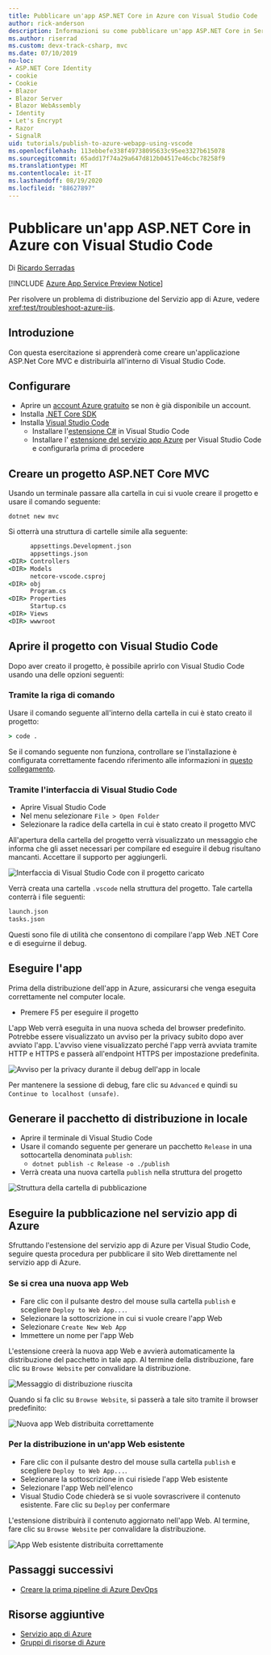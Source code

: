 ```yaml
---
title: Pubblicare un'app ASP.NET Core in Azure con Visual Studio Code
author: rick-anderson
description: Informazioni su come pubblicare un'app ASP.NET Core in Servizio app di Azure con Visual Studio Code
ms.author: riserrad
ms.custom: devx-track-csharp, mvc
ms.date: 07/10/2019
no-loc:
- ASP.NET Core Identity
- cookie
- Cookie
- Blazor
- Blazor Server
- Blazor WebAssembly
- Identity
- Let's Encrypt
- Razor
- SignalR
uid: tutorials/publish-to-azure-webapp-using-vscode
ms.openlocfilehash: 113ebbefe338f49738095633c95ee3327b615078
ms.sourcegitcommit: 65add17f74a29a647d812b04517e46cbc78258f9
ms.translationtype: MT
ms.contentlocale: it-IT
ms.lasthandoff: 08/19/2020
ms.locfileid: "88627897"
---
```

# <a name="publish-an-aspnet-core-app-to-azure-with-visual-studio-code"></a>Pubblicare un'app ASP.NET Core in Azure con Visual Studio Code

Di [Ricardo Serradas](https://twitter.com/ricardoserradas)

[!INCLUDE [Azure App Service Preview Notice](../includes/azure-apps-preview-notice.md)]

Per risolvere un problema di distribuzione del Servizio app di Azure, vedere <xref:test/troubleshoot-azure-iis>.

## <a name="intro"></a>Introduzione

Con questa esercitazione si apprenderà come creare un'applicazione ASP.Net Core MVC e distribuirla all'interno di Visual Studio Code.

## <a name="set-up"></a>Configurare

- Aprire un [account Azure gratuito](https://azure.microsoft.com/free/dotnet/) se non è già disponibile un account.
- Installa [.NET Core SDK](https://dotnet.microsoft.com/download)
- Installa [Visual Studio Code](https://code.visualstudio.com/Download)
  - Installare l'[estensione C#](https://marketplace.visualstudio.com/items?itemName=ms-dotnettools.csharp) in Visual Studio Code
  - Installare l' [estensione del servizio app Azure](https://marketplace.visualstudio.com/items?itemName=ms-azuretools.vscode-azureappservice) per Visual Studio Code e configurarla prima di procedere

## <a name="create-an-aspnet-core-mvc-project"></a>Creare un progetto ASP.NET Core MVC

Usando un terminale passare alla cartella in cui si vuole creare il progetto e usare il comando seguente:

```dotnetcli
dotnet new mvc
```

Si otterrà una struttura di cartelle simile alla seguente:

```cmd
      appsettings.Development.json
      appsettings.json
<DIR> Controllers
<DIR> Models
      netcore-vscode.csproj
<DIR> obj
      Program.cs
<DIR> Properties
      Startup.cs
<DIR> Views
<DIR> wwwroot
```

## <a name="open-it-with-visual-studio-code"></a>Aprire il progetto con Visual Studio Code

Dopo aver creato il progetto, è possibile aprirlo con Visual Studio Code usando una delle opzioni seguenti:

### <a name="through-the-command-line"></a>Tramite la riga di comando

Usare il comando seguente all'interno della cartella in cui è stato creato il progetto:

```cmd
> code .
```

Se il comando seguente non funziona, controllare se l'installazione è configurata correttamente facendo riferimento alle informazioni in [questo collegamento](https://code.visualstudio.com/docs/setup/setup-overview#_cross-platform).

### <a name="through-visual-studio-code-interface"></a>Tramite l'interfaccia di Visual Studio Code

- Aprire Visual Studio Code
- Nel menu selezionare `File > Open Folder`
- Selezionare la radice della cartella in cui è stato creato il progetto MVC

All'apertura della cartella del progetto verrà visualizzato un messaggio che informa che gli asset necessari per compilare ed eseguire il debug risultano mancanti. Accettare il supporto per aggiungerli.

![Interfaccia di Visual Studio Code con il progetto caricato](publish-to-azure-webapp-using-vscode/_static/folder-structure-restore-netcore.jpg)

Verrà creata una cartella `.vscode` nella struttura del progetto. Tale cartella conterrà i file seguenti:

```cmd
launch.json
tasks.json
```

Questi sono file di utilità che consentono di compilare l'app Web .NET Core e di eseguirne il debug.

## <a name="run-the-app"></a>Eseguire l'app

Prima della distribuzione dell'app in Azure, assicurarsi che venga eseguita correttamente nel computer locale.

- Premere F5 per eseguire il progetto

L'app Web verrà eseguita in una nuova scheda del browser predefinito. Potrebbe essere visualizzato un avviso per la privacy subito dopo aver avviato l'app. L'avviso viene visualizzato perché l'app verrà avviata tramite HTTP e HTTPS e passerà all'endpoint HTTPS per impostazione predefinita.

![Avviso per la privacy durante il debug dell'app in locale](publish-to-azure-webapp-using-vscode/_static/run-webapp-https-warning.jpg)

Per mantenere la sessione di debug, fare clic su `Advanced` e quindi su `Continue to localhost (unsafe)`.

## <a name="generate-the-deployment-package-locally"></a>Generare il pacchetto di distribuzione in locale

- Aprire il terminale di Visual Studio Code
- Usare il comando seguente per generare un pacchetto `Release` in una sottocartella denominata `publish`:
  - `dotnet publish -c Release -o ./publish`
- Verrà creata una nuova cartella `publish` nella struttura del progetto

![Struttura della cartella di pubblicazione](publish-to-azure-webapp-using-vscode/_static/publish-folder.jpg)

## <a name="publish-to-azure-app-service"></a>Eseguire la pubblicazione nel servizio app di Azure

Sfruttando l'estensione del servizio app di Azure per Visual Studio Code, seguire questa procedura per pubblicare il sito Web direttamente nel servizio app di Azure.

### <a name="if-youre-creating-a-new-web-app"></a>Se si crea una nuova app Web

- Fare clic con il pulsante destro del mouse sulla cartella `publish` e scegliere `Deploy to Web App...`.
- Selezionare la sottoscrizione in cui si vuole creare l'app Web
- Selezionare `Create New Web App`
- Immettere un nome per l'app Web

L'estensione creerà la nuova app Web e avvierà automaticamente la distribuzione del pacchetto in tale app. Al termine della distribuzione, fare clic su `Browse Website` per convalidare la distribuzione.

![Messaggio di distribuzione riuscita](publish-to-azure-webapp-using-vscode/_static/deployment-succeeded-message.jpg)

Quando si fa clic su `Browse Website`, si passerà a tale sito tramite il browser predefinito:

![Nuova app Web distribuita correttamente](publish-to-azure-webapp-using-vscode/_static/new-webapp-deployed.jpg)

### <a name="if-youre-deploying-to-an-existing-web-app"></a>Per la distribuzione in un'app Web esistente

- Fare clic con il pulsante destro del mouse sulla cartella `publish` e scegliere `Deploy to Web App...`.
- Selezionare la sottoscrizione in cui risiede l'app Web esistente
- Selezionare l'app Web nell'elenco
- Visual Studio Code chiederà se si vuole sovrascrivere il contenuto esistente. Fare clic su `Deploy` per confermare

L'estensione distribuirà il contenuto aggiornato nell'app Web. Al termine, fare clic su `Browse Website` per convalidare la distribuzione.

![App Web esistente distribuita correttamente](publish-to-azure-webapp-using-vscode/_static/existing-webapp-deployed.jpg)

## <a name="next-steps"></a>Passaggi successivi

- [Creare la prima pipeline di Azure DevOps](/azure/devops/pipelines/create-first-pipeline)

## <a name="additional-resources"></a>Risorse aggiuntive

- [Servizio app di Azure](/azure/app-service/app-service-web-overview)
- [Gruppi di risorse di Azure](/azure/azure-resource-manager/resource-group-overview#resource-groups)
